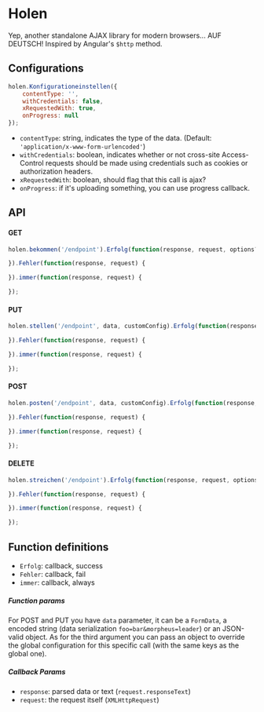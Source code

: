 # Holen
Yep, another standalone AJAX library for modern browsers... AUF DEUTSCH! Inspired by Angular's `$http` method.

## Configurations
```javascript
holen.Konfigurationeinstellen({
    contentType: '',
    withCredentials: false,
    xRequestedWith: true,
    onProgress: null
});
```
- `contentType`: string, indicates the type of the data. (Default: `'application/x-www-form-urlencoded'`)
- `withCredentials`: boolean, indicates whether or not cross-site Access-Control requests should be made using credentials such as cookies or authorization headers.
- `xRequestedWith`: boolean, should flag that this call is ajax?
- `onProgress`: if it's uploading something, you can use progress callback.

## API

#### GET
```javascript
holen.bekommen('/endpoint').Erfolg(function(response, request, options?) {

}).Fehler(function(response, request) {

}).immer(function(response, request) {

});
```
#### PUT
```javascript
holen.stellen('/endpoint', data, customConfig).Erfolg(function(response, request, options?) {

}).Fehler(function(response, request) {

}).immer(function(response, request) {

});
```
#### POST
```javascript
holen.posten('/endpoint', data, customConfig).Erfolg(function(response, request, options?) {

}).Fehler(function(response, request) {

}).immer(function(response, request) {

});
```
#### DELETE
```javascript
holen.streichen('/endpoint').Erfolg(function(response, request, options?) {

}).Fehler(function(response, request) {

}).immer(function(response, request) {

});
```

## Function definitions
- `Erfolg`: callback, success
- `Fehler`: callback, fail
- `immer`: callback, always

##### Function params
For POST and PUT you have `data` parameter, it can be a `FormData`, a encoded string (data serialization `foo=bar&morpheus=leader`) or an JSON-valid object.
As for the third argument you can pass an object to override the global configuration for this specific call (with the same keys as the global one).

##### Callback Params
- `response`: parsed data or text (`request.responseText`)
- `request`: the request itself (`XMLHttpRequest`)